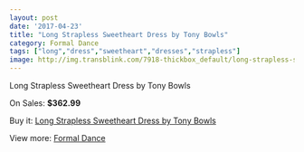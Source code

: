 ```yaml
---
layout: post
date: '2017-04-23'
title: "Long Strapless Sweetheart Dress by Tony Bowls"
category: Formal Dance
tags: ["long","dress","sweetheart","dresses","strapless"]
image: http://img.transblink.com/7918-thickbox_default/long-strapless-sweetheart-dress-by-tony-bowls.jpg
---
```

Long Strapless Sweetheart Dress by Tony Bowls

On Sales: **$362.99**
<a href="https://www.transblink.com/en/formal-dance/2569-long-strapless-sweetheart-dress-by-tony-bowls.html"><amp-img layout="responsive" width="600" height="600" src="//img.transblink.com/7918-thickbox_default/long-strapless-sweetheart-dress-by-tony-bowls.jpg" alt="Long Strapless Sweetheart Dress by Tony Bowls 0" /></a>
<a href="https://www.transblink.com/en/formal-dance/2569-long-strapless-sweetheart-dress-by-tony-bowls.html"><amp-img layout="responsive" width="600" height="600" src="//img.transblink.com/7921-thickbox_default/long-strapless-sweetheart-dress-by-tony-bowls.jpg" alt="Long Strapless Sweetheart Dress by Tony Bowls 1" /></a>
<a href="https://www.transblink.com/en/formal-dance/2569-long-strapless-sweetheart-dress-by-tony-bowls.html"><amp-img layout="responsive" width="600" height="600" src="//img.transblink.com/7920-thickbox_default/long-strapless-sweetheart-dress-by-tony-bowls.jpg" alt="Long Strapless Sweetheart Dress by Tony Bowls 2" /></a>
<a href="https://www.transblink.com/en/formal-dance/2569-long-strapless-sweetheart-dress-by-tony-bowls.html"><amp-img layout="responsive" width="600" height="600" src="//img.transblink.com/7919-thickbox_default/long-strapless-sweetheart-dress-by-tony-bowls.jpg" alt="Long Strapless Sweetheart Dress by Tony Bowls 3" /></a>

Buy it: [Long Strapless Sweetheart Dress by Tony Bowls](https://www.transblink.com/en/formal-dance/2569-long-strapless-sweetheart-dress-by-tony-bowls.html "Long Strapless Sweetheart Dress by Tony Bowls")

View more: [Formal Dance](https://www.transblink.com/en/6-formal-dance "Formal Dance")